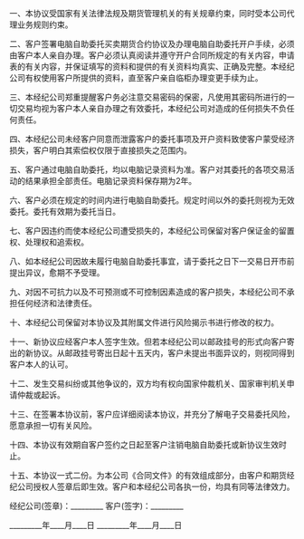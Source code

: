 
 


一、本协议受国家有关法律法规及期货管理机关的有关规章约束，同时受本公司代理业务规则约束。


二、客户签署电脑自助委托买卖期货合约协议及办理电脑自助委托开户手续，必须由客户本人亲自办理。客户必须认真阅读并遵守开户合同所规定的有关内容，申请表的有关内容，并保证填写的资料和提供的有关资料均真实、正确及完整。本经纪公司有权使用客户所提供的资料，直至客户亲自临柜办理变更手续为止。


三、本经纪公司郑重提醒客户务必注意交易密码的保密，凡使用其密码所进行的一切交易均视为客户本人亲自办理之有效委托，本经纪公司对造成的任何损失不负任何责任。


四、本经纪公司未经客户同意而泄露客户的委托事项及开户资料致使客户蒙受经济损失，客户明白其索偿权仅限于直接损失之范围内。


五、客户通过电脑自助委托，均以电脑记录资料为准。客户对其委托的各项交易活动的结果承担全部责任。电脑记录资料保存期为2年。


六、客户必须在规定的时间内进行电脑自助委托。规定时间以外的委托则视为无效委托。委托有效期为委托当日。


七、客户因违约而使本经纪公司遭受损失的，本经纪公司保留对客户保证金的留置权、处理权和追索权。


八、如本经纪公司因故未履行电脑自助委托事宜，请于委托之日下一交易日开市前提出异议，愈期不予受理。


九、对因不可抗力以及不可预测或不可控制因素造成的客户损失，本经纪公司不承担任何经济和法律责任。


十、本经纪公司保留对本协议及其附属文件进行风险揭示书进行修改的权力。


十一、新协议应经客户本人签字生效。但若本经纪公司以邮政挂号的形式向客户寄出的新协议。从邮政挂号寄出日起十五天内，客户未提出书面异议的，则视同得到客户本人的认可。


十二、发生交易纠纷或其他争议的，双方均有权向国家仲裁机关、国家审判机关申请仲裁或起诉。


十三、在签署本协议前，客户应详细阅读本协议，并充分了解电子交易委托风险，愿意承担一切有关风险。


十四、本协议有效期自客户签约之日起至客户注销电脑自助委托或新协议生效时止。


十五、本协议一式二份。为本公司《合同文件》的有效组成部分，由客户和期货经纪公司授权人签章后即生效。客户和本经纪公司各执一份，均具有同等法律效力。


经纪公司(签章)：_________ 客户(签字)：_________


_________年____月____日 _________年____月____日
 


 

 
 
 
 
 
  


  
 

  


  


  
 
 
 
 

